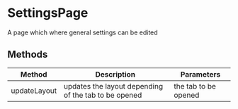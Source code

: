 # SettingsPage

A page which where general settings can be edited

## Methods

<!-- @vuese:SettingsPage:methods:start -->
|Method|Description|Parameters|
|---|---|---|
|updateLayout|updates the layout depending of the tab to be opened|the tab to be opened|

<!-- @vuese:SettingsPage:methods:end -->


